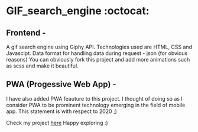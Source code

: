 <h1>GIF_search_engine :octocat:</h1>
<h2> Frontend - </h2>
A gif search engine using Giphy API.
Technologies used are HTML, CSS and Javascipt. Data format for handling data during request - json (for obvious reasons)
You can obviously fork this project and add more animations such as scss and make it beautiful.

<h2> PWA (Progessive Web App) - </h2>
I have also added PWA feauture to this project. I thought of doing so as I consider PWA to be prominent technology emerging in the field of mobile app. This statement is with respect to 2020 ;)

Check my project [here](https://shreyansh-05.github.io/GIF_search_engine/GIF_search/)
Happy exploring :)
